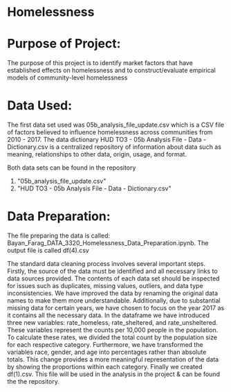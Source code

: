 # Homelessness

# Purpose of Project: 
The purpose of this project is to identify market factors that have established effects on homelessness and to construct/evaluate empirical models of community-level homelessness

# Data Used: 
The first data set used was 05b_analysis_file_update.csv which is a CSV file of factors believed to influence homelessness across communities from 2010 - 2017. The data dictionary HUD TO3 - 05b Analysis File - Data - Dictionary.csv is a centralized repository of information about data such as meaning, relationships to other data, origin, usage, and format. 

Both data sets can be found in the repository 
1. "05b_analysis_file_update.csv" 
2. "HUD TO3 - 05b Analysis File - Data - Dictionary.csv" 

# Data Preparation: 
The file preparing the data is called: 
Bayan_Farag_DATA_3320_Homelessness_Data_Preparation.ipynb. The output file is called df(4).csv 

The standard data cleaning process involves several important steps. Firstly, the source of the data must be identified and all necessary links to data sources provided. The contents of each data set should be inspected for issues such as duplicates, missing values, outliers, and data type inconsistencies. We have improved the data by renaming the original data names to make them more understandable. Additionally, due to substantial missing data for certain years, we have chosen to focus on the year 2017 as it contains all the necessary data. In the dataframe we have introduced three new variables: rate_homeless, rate_sheltered, and rate_unsheltered. These variables represent the counts per 10,000 people in the population. To calculate these rates, we divided the total count by the population size for each respective category. Furthermore, we have transformed the variables race, gender, and age into percentages rather than absolute totals. This change provides a more meaningful representation of the data by showing the proportions within each category. Finally we created df(1).csv. This file will be used in the analysis in the project & can be found the the repository. 

